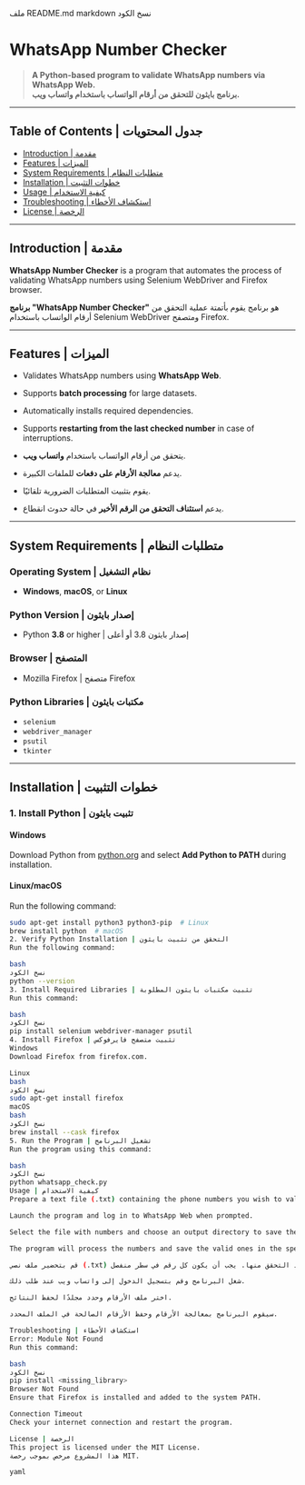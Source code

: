 ملف README.md
markdown
نسخ الكود
# WhatsApp Number Checker  
> **A Python-based program to validate WhatsApp numbers via WhatsApp Web.**  
> **برنامج بايثون للتحقق من أرقام الواتساب باستخدام واتساب ويب.**

---

## **Table of Contents | جدول المحتويات**  
- [Introduction | مقدمة](#introduction--مقدمة)  
- [Features | الميزات](#features--الميزات)  
- [System Requirements | متطلبات النظام](#system-requirements--متطلبات-النظام)  
- [Installation | خطوات التثبيت](#installation--خطوات-التثبيت)  
- [Usage | كيفية الاستخدام](#usage--كيفية-الاستخدام)  
- [Troubleshooting | استكشاف الأخطاء](#troubleshooting--استكشاف-الأخطاء)  
- [License | الرخصة](#license--الرخصة)  

---

## **Introduction | مقدمة**  
**WhatsApp Number Checker** is a program that automates the process of validating WhatsApp numbers using Selenium WebDriver and Firefox browser.  

**برنامج "WhatsApp Number Checker"** هو برنامج يقوم بأتمتة عملية التحقق من أرقام الواتساب باستخدام Selenium WebDriver ومتصفح Firefox.  

---

## **Features | الميزات**  
- Validates WhatsApp numbers using **WhatsApp Web**.  
- Supports **batch processing** for large datasets.  
- Automatically installs required dependencies.  
- Supports **restarting from the last checked number** in case of interruptions.  

- يتحقق من أرقام الواتساب باستخدام **واتساب ويب**.  
- يدعم **معالجة الأرقام على دفعات** للملفات الكبيرة.  
- يقوم بتثبيت المتطلبات الضرورية تلقائيًا.  
- يدعم **استئناف التحقق من الرقم الأخير** في حالة حدوث انقطاع.  

---

## **System Requirements | متطلبات النظام**  
### **Operating System | نظام التشغيل**  
- **Windows**, **macOS**, or **Linux**  

### **Python Version | إصدار بايثون**  
- Python **3.8** or higher | إصدار بايثون 3.8 أو أعلى  

### **Browser | المتصفح**  
- Mozilla Firefox | متصفح Firefox  

### **Python Libraries | مكتبات بايثون**  
- `selenium`  
- `webdriver_manager`  
- `psutil`  
- `tkinter`  

---

## **Installation | خطوات التثبيت**  

### **1. Install Python | تثبيت بايثون**  
#### **Windows**  
Download Python from [python.org](https://www.python.org/) and select **Add Python to PATH** during installation.  

#### **Linux/macOS**  
Run the following command:  
```bash
sudo apt-get install python3 python3-pip  # Linux
brew install python  # macOS
2. Verify Python Installation | التحقق من تثبيت بايثون
Run the following command:

bash
نسخ الكود
python --version
3. Install Required Libraries | تثبيت مكتبات بايثون المطلوبة
Run this command:

bash
نسخ الكود
pip install selenium webdriver-manager psutil
4. Install Firefox | تثبيت متصفح فايرفوكس
Windows
Download Firefox from firefox.com.

Linux
bash
نسخ الكود
sudo apt-get install firefox
macOS
bash
نسخ الكود
brew install --cask firefox
5. Run the Program | تشغيل البرنامج
Run the program using this command:

bash
نسخ الكود
python whatsapp_check.py
Usage | كيفية الاستخدام
Prepare a text file (.txt) containing the phone numbers you wish to validate. Each number should be on a separate line.

Launch the program and log in to WhatsApp Web when prompted.

Select the file with numbers and choose an output directory to save the results.

The program will process the numbers and save the valid ones in the specified output file.

قم بتحضير ملف نصي (.txt) يحتوي على أرقام الهواتف التي تريد التحقق منها. يجب أن يكون كل رقم في سطر منفصل.

شغل البرنامج وقم بتسجيل الدخول إلى واتساب ويب عند طلب ذلك.

اختر ملف الأرقام وحدد مجلدًا لحفظ النتائج.

سيقوم البرنامج بمعالجة الأرقام وحفظ الأرقام الصالحة في الملف المحدد.

Troubleshooting | استكشاف الأخطاء
Error: Module Not Found
Run this command:

bash
نسخ الكود
pip install <missing_library>
Browser Not Found
Ensure that Firefox is installed and added to the system PATH.

Connection Timeout
Check your internet connection and restart the program.

License | الرخصة
This project is licensed under the MIT License.
هذا المشروع مرخص بموجب رخصة MIT.

yaml
